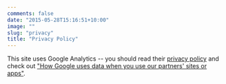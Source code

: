 ```yaml
---
comments: false
date: "2015-05-28T15:16:51+10:00"
image: ""
slug: "privacy"
title: "Privacy Policy"
---
```


This site uses Google Analytics -- you should read their [privacy policy](http://www.google.com/privacy.html) and check out ["How Google uses data when you use our partners' sites or apps"](https://www.google.com/policies/privacy/partners/).
